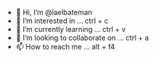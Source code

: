 - 👋 Hi, I’m @laelbateman
- 👀 I’m interested in ... ctrl + c
- 🌱 I’m currently learning ... ctrl + v
- 💞️ I’m looking to collaborate on ... ctrl + a
- 📫 How to reach me ... alt + f4

<!---
laelbateman/laelbateman is a ✨ special ✨ repository because its `README.md` (this file) appears on your GitHub profile.
You can click the Preview link to take a look at your changes.
--->

